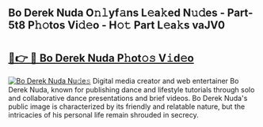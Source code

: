 ## Bo Derek Nuda O𝚗𝚕yf𝚊ns L𝚎a𝚔ed N𝚞𝚍es - Part-5t8 P𝚑𝚘tos Vi𝚍𝚎o - H𝚘𝚝 Part L𝚎a𝚔s vaJV0

# <h2><a href="http://kfb2xf.oniu.top/?m=Bo+Derek+Nuda">🔗👉 🔴 Bo Derek Nuda P𝚑ot𝚘𝚜 V𝚒d𝚎o</a></h2>

[![Bo Derek Nuda Nu𝚍e𝚜](https://i.imgur.com/0qMVB7G.gif)](http://kfb2xf.oniu.top/?m=Bo+Derek+Nuda)
Digital media creator and web entertainer Bo Derek Nuda, known for publishing dance and lifestyle tutorials through solo and collaborative dance presentations and brief videos. Bo Derek Nuda's public image is characterized by its friendly and relatable nature, but the intricacies of his personal life remain shrouded in secrecy.  
